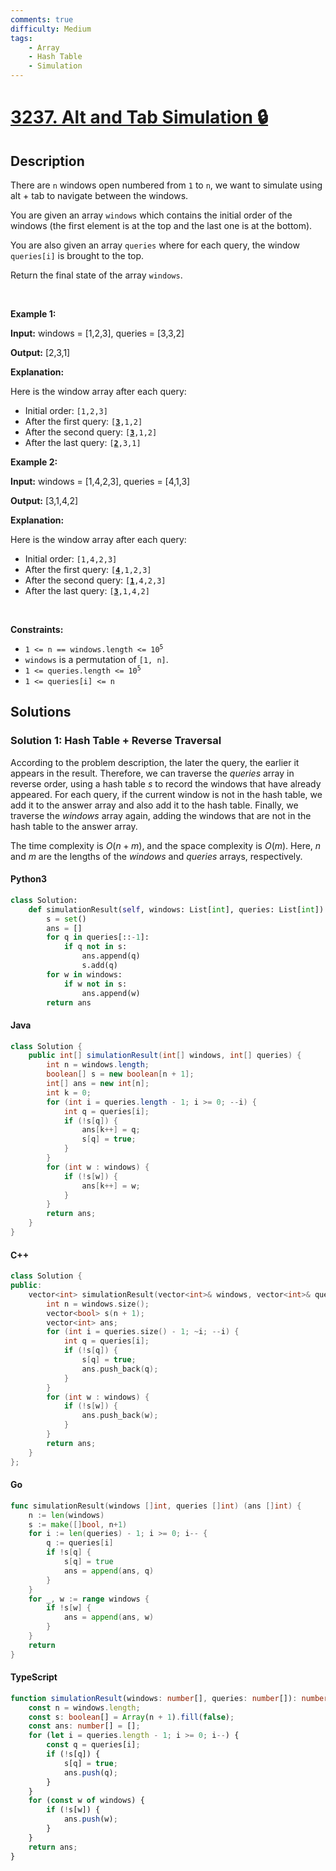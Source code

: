 ```yaml
---
comments: true
difficulty: Medium
tags:
    - Array
    - Hash Table
    - Simulation
---
```


<!-- problem:start -->

# [3237. Alt and Tab Simulation 🔒](https://leetcode.com/problems/alt-and-tab-simulation)

## Description

<!-- description:start -->

<p>There are <code>n</code> windows open numbered from <code>1</code> to <code>n</code>, we want to simulate using alt + tab to navigate between the windows.</p>

<p>You are given an array <code>windows</code> which contains the initial order of the windows (the first element is at the top and the last one is at the bottom).</p>

<p>You are also given an array <code>queries</code> where for each query, the window <code>queries[i]</code> is brought to the top.</p>

<p>Return the final state of the array <code>windows</code>.</p>

<p>&nbsp;</p>
<p><strong class="example">Example 1:</strong></p>

<div class="example-block">
<p><strong>Input:</strong> <span class="example-io">windows = [1,2,3], queries = [3,3,2]</span></p>

<p><strong>Output:</strong> <span class="example-io">[2,3,1]</span></p>

<p><strong>Explanation:</strong></p>

<p>Here is the window array after each query:</p>

<ul>
	<li>Initial order: <code>[1,2,3]</code></li>
	<li>After the first query: <code>[<u><strong>3</strong></u>,1,2]</code></li>
	<li>After the second query: <code>[<u><strong>3</strong></u>,1,2]</code></li>
	<li>After the last query: <code>[<u><strong>2</strong></u>,3,1]</code></li>
</ul>
</div>

<p><strong class="example">Example 2:</strong></p>

<div class="example-block">
<p><strong>Input:</strong> <span class="example-io">windows = [1,4,2,3], queries = [4,1,3]</span></p>

<p><strong>Output:</strong> <span class="example-io">[3,1,4,2]</span></p>

<p><strong>Explanation:</strong></p>

<p>Here is the window array after each query:</p>

<ul>
	<li>Initial order: <code>[1,4,2,3]</code></li>
	<li>After the first query: <code>[<u><strong>4</strong></u>,1,2,3]</code></li>
	<li>After the second query: <code>[<u><strong>1</strong></u>,4,2,3]</code></li>
	<li>After the last query: <code>[<u><strong>3</strong></u>,1,4,2]</code></li>
</ul>
</div>

<p>&nbsp;</p>
<p><strong>Constraints:</strong></p>

<ul>
	<li><code>1 &lt;= n == windows.length &lt;= 10<sup>5</sup></code></li>
	<li><code>windows</code> is a permutation of <code>[1, n]</code>.</li>
	<li><code>1 &lt;= queries.length &lt;= 10<sup>5</sup></code></li>
	<li><code>1 &lt;= queries[i] &lt;= n</code></li>
</ul>

<!-- description:end -->

## Solutions

<!-- solution:start -->

### Solution 1: Hash Table + Reverse Traversal

According to the problem description, the later the query, the earlier it appears in the result. Therefore, we can traverse the $\textit{queries}$ array in reverse order, using a hash table $\textit{s}$ to record the windows that have already appeared. For each query, if the current window is not in the hash table, we add it to the answer array and also add it to the hash table. Finally, we traverse the $\textit{windows}$ array again, adding the windows that are not in the hash table to the answer array.

The time complexity is $O(n + m)$, and the space complexity is $O(m)$. Here, $n$ and $m$ are the lengths of the $\textit{windows}$ and $\textit{queries}$ arrays, respectively.

<!-- tabs:start -->

#### Python3

```python
class Solution:
    def simulationResult(self, windows: List[int], queries: List[int]) -> List[int]:
        s = set()
        ans = []
        for q in queries[::-1]:
            if q not in s:
                ans.append(q)
                s.add(q)
        for w in windows:
            if w not in s:
                ans.append(w)
        return ans
```

#### Java

```java
class Solution {
    public int[] simulationResult(int[] windows, int[] queries) {
        int n = windows.length;
        boolean[] s = new boolean[n + 1];
        int[] ans = new int[n];
        int k = 0;
        for (int i = queries.length - 1; i >= 0; --i) {
            int q = queries[i];
            if (!s[q]) {
                ans[k++] = q;
                s[q] = true;
            }
        }
        for (int w : windows) {
            if (!s[w]) {
                ans[k++] = w;
            }
        }
        return ans;
    }
}
```

#### C++

```cpp
class Solution {
public:
    vector<int> simulationResult(vector<int>& windows, vector<int>& queries) {
        int n = windows.size();
        vector<bool> s(n + 1);
        vector<int> ans;
        for (int i = queries.size() - 1; ~i; --i) {
            int q = queries[i];
            if (!s[q]) {
                s[q] = true;
                ans.push_back(q);
            }
        }
        for (int w : windows) {
            if (!s[w]) {
                ans.push_back(w);
            }
        }
        return ans;
    }
};
```

#### Go

```go
func simulationResult(windows []int, queries []int) (ans []int) {
	n := len(windows)
	s := make([]bool, n+1)
	for i := len(queries) - 1; i >= 0; i-- {
		q := queries[i]
		if !s[q] {
			s[q] = true
			ans = append(ans, q)
		}
	}
	for _, w := range windows {
		if !s[w] {
			ans = append(ans, w)
		}
	}
	return
}
```

#### TypeScript

```ts
function simulationResult(windows: number[], queries: number[]): number[] {
    const n = windows.length;
    const s: boolean[] = Array(n + 1).fill(false);
    const ans: number[] = [];
    for (let i = queries.length - 1; i >= 0; i--) {
        const q = queries[i];
        if (!s[q]) {
            s[q] = true;
            ans.push(q);
        }
    }
    for (const w of windows) {
        if (!s[w]) {
            ans.push(w);
        }
    }
    return ans;
}
```

<!-- tabs:end -->

<!-- solution:end -->

<!-- problem:end -->
